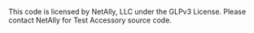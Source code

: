 This code is licensed by NetAlly, LLC under the GLPv3 License.
Please contact NetAlly for Test Accessory source code.

